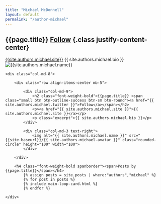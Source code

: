 ```yaml
---
title: "Michael McDonnell"
layout: default
permalink: "/author-michael"
---
```

## {{page.title}} [Follow]({{site.authors.michael.linkedin}}) {.class justify-content-center}
[{{site.authors.michael.site}}]({{site.authors.michael.site}})
{{ site.authors.michael.bio }}
![{{site.authors.michael.name}}]({{site.baseurl}}/{{site.authors.michael.avatar}})

<div class="container">
<div class="row justify-content-center">

    <div class="col-md-8">

        <div class="row align-items-center mb-5">

            <div class="col-md-9">
                <h2 class="font-weight-bold">{{page.title}} <span class="small btn btn-outline-success btn-sm btn-round"><a href="{{ site.authors.michael.twitter }}">Follow</a></span></h2>
                <p><a href="{{ site.authors.michael.site }}">{{ site.authors.michael.site }}</a></p>
                <p class="excerpt">{{ site.authors.michael.bio }}</p>
            </div>

            <div class="col-md-3 text-right">
                <img alt="{{ site.authors.michael.name }}" src="{{site.baseurl}}/{{ site.authors.michael.avatar }}" class="rounded-circle" height="100" width="100">
            </div>

        </div>

        <h4 class="font-weight-bold spanborder"><span>Posts by {{page.title}}</span></h4>
            {% assign posts = site.posts | where:"authors","michael" %}
            {% for post in posts %}
            {% include main-loop-card.html %}
            {% endfor %}

    </div>

</div>
</div>